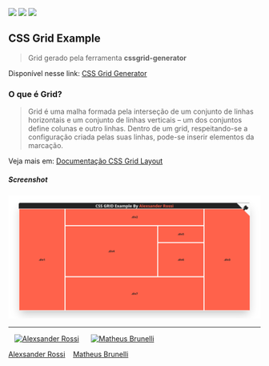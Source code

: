 ![](https://img.shields.io/github/stars/4lexRossi/grid_generator.svg) ![](https://img.shields.io/github/forks/4lexRossi/grid_generator.svg) ![](https://img.shields.io/github/issues/4lexRossi/grid_generator.svg)

## CSS Grid Example
> Grid gerado pela ferramenta **cssgrid-generator**

Disponível nesse link: [CSS Grid Generator](https://cssgrid-generator.netlify.app/)

### O que é Grid?
> Grid é uma malha formada pela interseção de um conjunto de linhas horizontais e um conjunto de linhas verticais – um dos conjuntos define colunas e outro linhas. Dentro de um  grid, respeitando-se a configuração criada pelas suas linhas, pode-se inserir elementos da marcação.

Veja mais em: [Documentação CSS Grid Layout](https://developer.mozilla.org/pt-BR/docs/Web/CSS/CSS_Grid_Layout/Basic_Concepts_of_Grid_Layout)



##### Screenshot
![](assets/screenshot.png)

---

&nbsp;&nbsp; [![Alexsander Rossi](https://github.com/4lexRossi.png?size=100)](https://www.linkedin.com/in/4lex/)&nbsp;&nbsp;&nbsp;&nbsp;&nbsp; [![Matheus Brunelli](https://github.com/mrbrunelli.png?size=100)](https://www.linkedin.com/in/mrbrunelli/) 

 [Alexsander Rossi](https://www.linkedin.com/in/4lex/) &nbsp;&nbsp;&nbsp;[Matheus Brunelli](https://www.linkedin.com/in/mrbrunelli/) 
